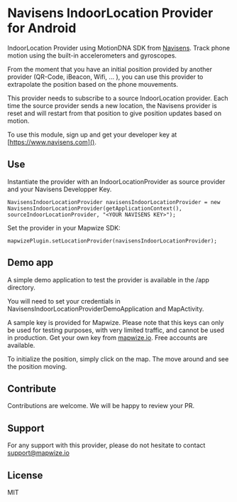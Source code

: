 # Navisens IndoorLocation Provider for Android

IndoorLocation Provider using MotionDNA SDK from [Navisens](https://www.navisens.com). Track phone motion using the built-in accelerometers and gyroscopes.

From the moment that you have an initial position provided by another provider (QR-Code, iBeacon, Wifi, ... ), you can use this provider to extrapolate the position based on the phone mouvements.

This provider needs to subscribe to a source IndoorLocation provider. Each time the source provider sends a new location, the Navisens provider is reset and will restart from that position to give position updates based on motion.

To use this module, sign up and get your developer key at [https://www.navisens.com]().

## Use

Instantiate the provider with an IndoorLocationProvider as source provider and your Navisens Developper Key.
```
NavisensIndoorLocationProvider navisensIndoorLocationProvider = new NavisensIndoorLocationProvider(getApplicationContext(), sourceIndoorLocationProvider, "<YOUR NAVISENS KEY>");
```

Set the provider in your Mapwize SDK:
```
mapwizePlugin.setLocationProvider(navisensIndoorLocationProvider);     
```

## Demo app

A simple demo application to test the provider is available in the /app directory.

You will need to set your credentials in NavisensIndoorLocationProviderDemoApplication and MapActivity.

A sample key is provided for Mapwize. Please note that this keys can only be used for testing purposes, with very limited traffic, and cannot be used in production. Get your own key from [mapwize.io](https://www.mapwize.io). Free accounts are available.

To initialize the position, simply click on the map. The move around and see the position moving.

## Contribute

Contributions are welcome. We will be happy to review your PR.

## Support

For any support with this provider, please do not hesitate to contact [support@mapwize.io](mailto:support@mapwize.io)

## License

MIT
